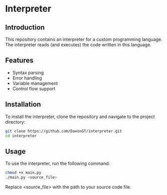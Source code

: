 # Interpreter

## Introduction
This repository contains an interpreter for a custom programming language. The interpreter reads (and executes) the code written in this language.

## Features
- Syntax parsing
- Error handling
- Variable management
- Control flow support

## Installation
To install the interpreter, clone the repository and navigate to the project directory:
```bash
git clone https://github.com/DavonGT/interpreter.git
cd interpreter
```
## Usage
To use the interpreter, run the following command:
```bash
chmod +x main.py
./main.py <source_file>
```
Replace <source_file> with the path to your source code file.
